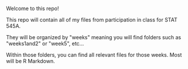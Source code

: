 
Welcome to this repo!

This repo will contain all of my files from participation in class for STAT 545A.

They will be organized by "weeks" meaning you will find folders such as "weeks1and2" or "week5", etc...

Within those folders, you can find all relevant files for those weeks. Most will be R Markdown.
